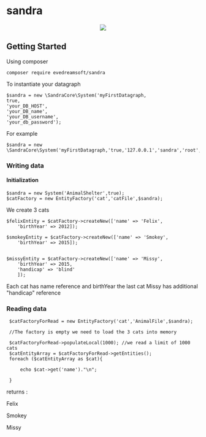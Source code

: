 # sandra

<p align="center">
<img src="resources/SandraBanner.png">


</p>



## Getting Started

Using composer

    composer require evedreamsoft/sandra
    
    
To instantiate your datagraph

    $sandra = new \SandraCore\System('myFirstDatagraph,
    true,
    'your_DB_HOST',
    'your_DB_name',
    'your_DB_username',
    'your_db_password');
    
 For example
 
    $sandra = new \SandraCore\System('myFirstDatagraph,'true,'127.0.0.1','sandra','root','');

### Writing data

#### Initialization

    $sandra = new System('AnimalShelter',true);
    $catFactory = new EntityFactory('cat','catFile',$sandra);
    
We create 3 cats
    
    $felixEntity = $catFactory->createNew(['name' => 'Felix',
        'birthYear' => 2012]);
    
    $smokeyEntity = $catFactory->createNew(['name' => 'Smokey',
        'birthYear' => 2015]);
    
  
    $missyEntity = $catFactory->createNew(['name' => 'Missy',
        'birthYear' => 2015,
        'handicap' => 'blind'
        ]);
        
 Each cat has name reference and birthYear the last cat  Missy has additional "handicap" reference
 
### Reading data
 
     $catFactoryForRead = new EntityFactory('cat','AnimalFile',$sandra);
     
     //The factory is empty we need to load the 3 cats into memory
     
     $catFactoryForRead->populateLocal(1000); //we read a limit of 1000 cats
     $catEntityArray = $catFactoryForRead->getEntities();
     foreach ($catEntityArray as $cat){
        
         echo $cat->get('name')."\n";
        
     }
returns :

Felix

Smokey

Missy





